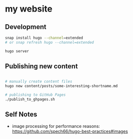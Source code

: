 # my website

## Development

```bash
snap install hugo --channel=extended
# or snap refresh hugo --channel=extended

hugo server
```

## Publishing new content

```bash

# manually create content files
hugo new content/posts/some-interesting-shortname.md

# publishing to GitHub Pages
./publish_to_ghpages.sh
```

## Self Notes

- image processing for performance reasons: https://github.com/spech66/hugo-best-practices#images
